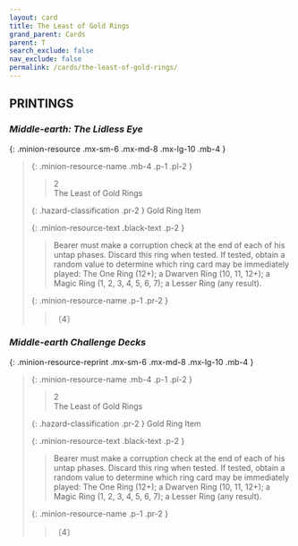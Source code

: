 ```yaml
---
layout: card
title: The Least of Gold Rings
grand_parent: Cards
parent: T
search_exclude: false
nav_exclude: false
permalink: /cards/the-least-of-gold-rings/
---
```


## PRINTINGS


### _Middle-earth: The Lidless Eye_

{: .minion-resource .mx-sm-6 .mx-md-8 .mx-lg-10 .mb-4 }
> {: .minion-resource-name .mb-4 .p-1 .pl-2 }
> > <div class="hazard-mp">2</div>
> > <div class="card-name">The Least of Gold Rings</div>
>
> {: .hazard-classification .pr-2 }
> Gold Ring Item
>
> {: .minion-resource-text .black-text .p-2 }
> > Bearer must make a corruption check at the end of each of his untap phases. Discard this ring when tested. If tested, obtain a random value to determine which ring card may be immediately played: The One Ring (12+); a Dwarven Ring (10, 11, 12+); a Magic Ring (1, 2, 3, 4, 5, 6, 7); a Lesser Ring (any result). 
> 
> {: .minion-resource-name .p-1 .pr-2 }
> > <div class="card-shield"></div>
> > <div class="card-corruption-white">〔4〕</div>

### _Middle-earth Challenge Decks_

{: .minion-resource-reprint .mx-sm-6 .mx-md-8 .mx-lg-10 .mb-4 }
> {: .minion-resource-name .mb-4 .p-1 .pl-2 }
> > <div class="hazard-mp">2</div>
> > <div class="card-name">The Least of Gold Rings</div>
>
> {: .hazard-classification .pr-2 }
> Gold Ring Item
>
> {: .minion-resource-text .black-text .p-2 }
> > Bearer must make a corruption check at the end of each of his untap phases. Discard this ring when tested. If tested, obtain a random value to determine which ring card may be immediately played: The One Ring (12+); a Dwarven Ring (10, 11, 12+); a Magic Ring (1, 2, 3, 4, 5, 6, 7); a Lesser Ring (any result). 
> 
> {: .minion-resource-name .p-1 .pr-2 }
> > <div class="card-shield"></div>
> > <div class="card-corruption-white">〔4〕</div>
